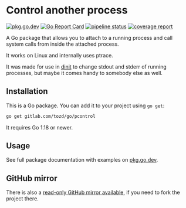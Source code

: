 # Control another process

[![pkg.go.dev](https://pkg.go.dev/badge/gitlab.com/tozd/go/pcontrol)](https://pkg.go.dev/gitlab.com/tozd/go/pcontrol)
[![Go Report Card](https://goreportcard.com/badge/gitlab.com/tozd/go/pcontrol)](https://goreportcard.com/report/gitlab.com/tozd/go/pcontrol)
[![pipeline status](https://gitlab.com/tozd/go/pcontrol/badges/main/pipeline.svg?ignore_skipped=true)](https://gitlab.com/tozd/go/pcontrol/-/pipelines)
[![coverage report](https://gitlab.com/tozd/go/pcontrol/badges/main/coverage.svg)](https://gitlab.com/tozd/go/pcontrol/-/graphs/main/charts)

A Go package that allows you to attach to a running process and call system calls from inside the attached process.

It works on Linux and internally uses ptrace.

It was made for use in [dinit](https://gitlab.com/tozd/dinit) to change stdout and stderr of running processes,
but maybe it comes handy to somebody else as well.

## Installation

This is a Go package. You can add it to your project using `go get`:

```sh
go get gitlab.com/tozd/go/pcontrol
```

It requires Go 1.18 or newer.

## Usage

See full package documentation with examples on [pkg.go.dev](https://pkg.go.dev/gitlab.com/tozd/go/pcontrol#section-documentation).

## GitHub mirror

There is also a [read-only GitHub mirror available](https://github.com/tozd/go-pcontrol),
if you need to fork the project there.
